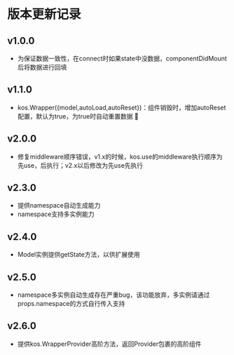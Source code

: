 # 版本更新记录

## v1.0.0

* 为保证数据一致性，在connect时如果state中没数据，componentDidMount后将数据进行回填

## v1.1.0
* kos.Wrapper({model,autoLoad,autoReset})：组件销毁时，增加autoReset配置，默认为true，为true时自动重置数据

## v2.0.0
* 修复middleware顺序错误，v1.x的时候，kos.use的middleware执行顺序为先use，后执行；v2.x以后修改为先use先执行


## v2.3.0
* 提供namespace自动生成能力
* namespace支持多实例能力

## v2.4.0
* Model实例提供getState方法，以供扩展使用


## v2.5.0
* namespace多实例自动生成存在严重bug，该功能放弃，多实例请通过props.namespace的方式自行传入支持



## v2.6.0
* 提供kos.WrapperProvider高阶方法，返回Provider包裹的高阶组件
